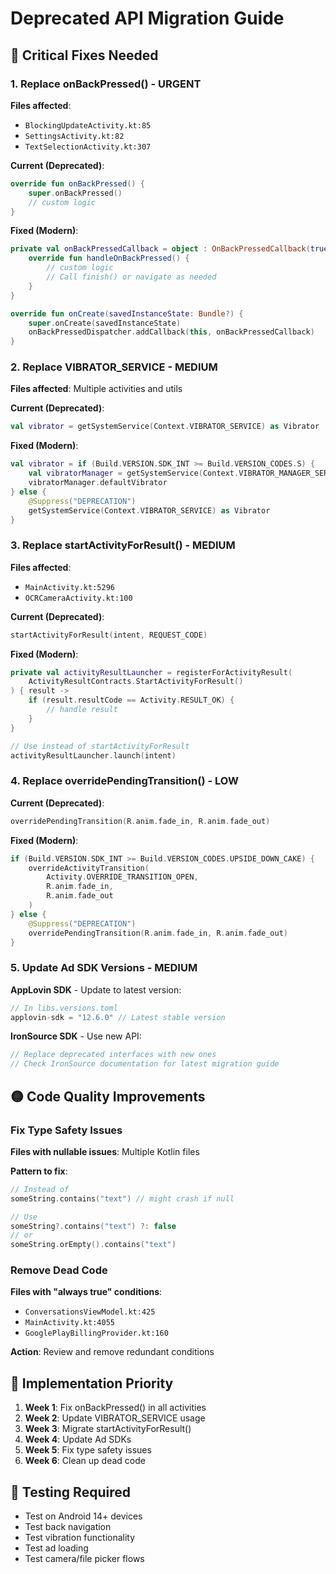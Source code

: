 # Deprecated API Migration Guide

## 🔴 Critical Fixes Needed

### 1. Replace onBackPressed() - URGENT
**Files affected**: 
- `BlockingUpdateActivity.kt:85`
- `SettingsActivity.kt:82` 
- `TextSelectionActivity.kt:307`

**Current (Deprecated)**:
```kotlin
override fun onBackPressed() {
    super.onBackPressed()
    // custom logic
}
```

**Fixed (Modern)**:
```kotlin
private val onBackPressedCallback = object : OnBackPressedCallback(true) {
    override fun handleOnBackPressed() {
        // custom logic
        // Call finish() or navigate as needed
    }
}

override fun onCreate(savedInstanceState: Bundle?) {
    super.onCreate(savedInstanceState)
    onBackPressedDispatcher.addCallback(this, onBackPressedCallback)
}
```

### 2. Replace VIBRATOR_SERVICE - MEDIUM
**Files affected**: Multiple activities and utils

**Current (Deprecated)**:
```kotlin
val vibrator = getSystemService(Context.VIBRATOR_SERVICE) as Vibrator
```

**Fixed (Modern)**:
```kotlin
val vibrator = if (Build.VERSION.SDK_INT >= Build.VERSION_CODES.S) {
    val vibratorManager = getSystemService(Context.VIBRATOR_MANAGER_SERVICE) as VibratorManager
    vibratorManager.defaultVibrator
} else {
    @Suppress("DEPRECATION")
    getSystemService(Context.VIBRATOR_SERVICE) as Vibrator
}
```

### 3. Replace startActivityForResult() - MEDIUM
**Files affected**: 
- `MainActivity.kt:5296`
- `OCRCameraActivity.kt:100`

**Current (Deprecated)**:
```kotlin
startActivityForResult(intent, REQUEST_CODE)
```

**Fixed (Modern)**:
```kotlin
private val activityResultLauncher = registerForActivityResult(
    ActivityResultContracts.StartActivityForResult()
) { result ->
    if (result.resultCode == Activity.RESULT_OK) {
        // handle result
    }
}

// Use instead of startActivityForResult
activityResultLauncher.launch(intent)
```

### 4. Replace overridePendingTransition() - LOW
**Current (Deprecated)**:
```kotlin
overridePendingTransition(R.anim.fade_in, R.anim.fade_out)
```

**Fixed (Modern)**:
```kotlin
if (Build.VERSION.SDK_INT >= Build.VERSION_CODES.UPSIDE_DOWN_CAKE) {
    overrideActivityTransition(
        Activity.OVERRIDE_TRANSITION_OPEN,
        R.anim.fade_in,
        R.anim.fade_out
    )
} else {
    @Suppress("DEPRECATION")
    overridePendingTransition(R.anim.fade_in, R.anim.fade_out)
}
```

### 5. Update Ad SDK Versions - MEDIUM

**AppLovin SDK** - Update to latest version:
```kotlin
// In libs.versions.toml
applovin-sdk = "12.6.0" // Latest stable version
```

**IronSource SDK** - Use new API:
```kotlin
// Replace deprecated interfaces with new ones
// Check IronSource documentation for latest migration guide
```

## 🟡 Code Quality Improvements

### Fix Type Safety Issues
**Files with nullable issues**: Multiple Kotlin files

**Pattern to fix**:
```kotlin
// Instead of
someString.contains("text") // might crash if null

// Use
someString?.contains("text") ?: false
// or
someString.orEmpty().contains("text")
```

### Remove Dead Code
**Files with "always true" conditions**: 
- `ConversationsViewModel.kt:425`
- `MainActivity.kt:4055`
- `GooglePlayBillingProvider.kt:160`

**Action**: Review and remove redundant conditions

## 📅 Implementation Priority

1. **Week 1**: Fix onBackPressed() in all activities
2. **Week 2**: Update VIBRATOR_SERVICE usage
3. **Week 3**: Migrate startActivityForResult()
4. **Week 4**: Update Ad SDKs
5. **Week 5**: Fix type safety issues
6. **Week 6**: Clean up dead code

## 🧪 Testing Required

- Test on Android 14+ devices
- Test back navigation
- Test vibration functionality
- Test ad loading
- Test camera/file picker flows